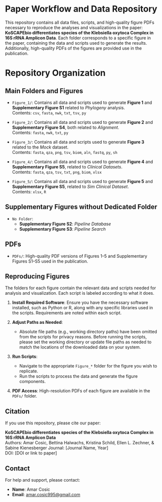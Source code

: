 # Paper Workflow and Data Repository

This repository contains all data files, scripts, and high-quality figure PDFs necessary to reproduce the analyses and visualizations in the paper: **KoSCAPEbio differentiates species of the Klebsiella oxytoca Complex in 16S rRNA Amplicon Data**. Each folder corresponds to a specific figure in the paper, containing the data and scripts used to generate the results. Additionally, high-quality PDFs of the figures are provided use in the publication.

# Repository Organization

## Main Folders and Figures

- `Figure_1/`: Contains all data and scripts used to generate **Figure 1** and **Supplementary Figure S1** related to *Phylogeny* analysis.  
  Contents: `csv`, `fasta`, `nwk`, `txt`, `tsv`, `py`

- `Figure_2/`: Contains all data and scripts used to generate **Figure 2** and **Supplementary Figure S4**, both related to *Alignment*.  
  Contents: `fasta`, `nwk`, `txt`, `py`

- `Figure_3/`: Contains all data and scripts used to generate **Figure 3** related to the *Mock* dataset.  
  Contents: `fasta`, `qza`, `png`, `tsv`, `biom`, `aln`, `fastq`, `py`, `sh`

- `Figure_4/`: Contains all data and scripts used to generate **Figure 4** and **Supplementary Figure S5**, related to *Clinical Datasets*.  
  Contents: `fasta`, `qza`, `tsv`, `txt`, `png`, `biom`, `xlsx`

- `Figure_5/`: Contains all data and scripts used to generate **Figure 5** and **Supplementary Figure S5**, related to *Sim Clinical Dataset*.  
  Contents: `xlsx`, `R`

## Supplementary Figures without Dedicated Folder

- `No Folder`:  
    - **Supplementary Figure S2**: *Pipeline Database*
    - **Supplementary Figure S3**: *Pipeline Search*

## PDFs

- `PDFs/`: High-quality PDF versions of Figures 1–5 and Supplementary Figures S1–S5 used in the publication.

## Reproducing Figures

The folders for each figure contain the relevant data and scripts needed for analysis and visualization. Each script is labeled according to what it does.

1. **Install Required Software**: Ensure you have the necessary software installed, such as Python or R, along with any specific libraries used in the scripts. Requirements are noted within each script.

2. **Adjust Paths as Needed**:
   - Absolute file paths (e.g., working directory paths) have been omitted from the scripts for privacy reasons. Before running the scripts, please set the working directory or update file paths as needed to match the locations of the downloaded data on your system.
   
3. **Run Scripts**:
   - Navigate to the appropriate `Figure_*` folder for the figure you wish to replicate.
   - Run the scripts to process the data and generate the figure components.

4. **PDF Access**: High-resolution PDFs of each figure are available in the `PDFs/` folder.

## Citation

If you use this repository, please cite our paper:

**KoSCAPEbio differentiates species of the Klebsiella oxytoca Complex in 16S rRNA Amplicon Data**  
Authors: Amar Cosic, Bettina Halwachs, Kristina Schild, Ellen L. Zechner, & Sabine Kienesberger 
Journal: [Journal Name, Year]  
DOI: [DOI or link to paper]

## Contact
For help and support, please contact:
-  **Name**: Amar Cosic
-  **Email**: [amar.cosic995@gmail.com](mailto:amar.cosic995@gmail.com)